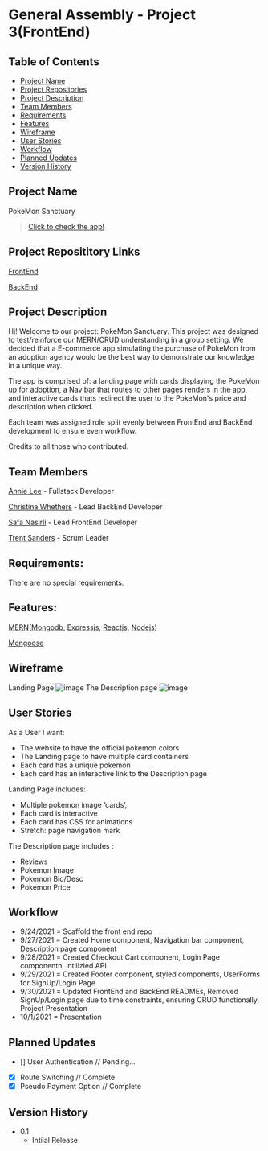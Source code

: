 # General Assembly - Project 3(FrontEnd)

## Table of Contents
* [Project Name](#project-name)
* [Project Repositories](#project-repositories-links)
* [Project Description](#project-description)
* [Team Members](#team-members)
* [Requirements](#requirements)
* [Features](#features)
* [Wireframe](#wireframe)
* [User Stories](#user-stories)
* [Workflow](#workflow)
* [Planned Updates](#planned-updates)
* [Version History](#version-history)

## Project Name
PokeMon Sanctuary
>[Click to check the app!](https://powerful-taiga-16157.herokuapp.com/)

## Project Reposititory Links
[FrontEnd](https://github.com/safanasirli/pokemon-sanctuary-frontend)

[BackEnd](https://github.com/anniezoyinlee/pokemon-sanctuary-backend)

## Project Description
Hi! Welcome to our project: PokeMon Sanctuary. This project was designed to test/reinforce our MERN/CRUD understanding in a group setting. We decided that
a E-commerce app simulating the purchase of PokeMon from an adoption agency would be the best way to demonstrate our knowledge in a unique way. 

The app is comprised of: a landing page with cards displaying the PokeMon up for adoption, a Nav bar that routes to other pages renders in the app, and interactive cards
thats redirect the user to the PokeMon's price and description when clicked.

Each team was assigned role split evenly between FrontEnd and BackEnd development to ensure even workflow. 

Credits to all those who contributed.

## Team Members
[Annie Lee](https://github.com/anniezoyinlee) - Fullstack Developer

[Christina Whethers](https://github.com/Flandolly) - Lead BackEnd Developer

[Safa Nasirli](https://github.com/safanasirli) - Lead FrontEnd Developer

[Trent Sanders](https://github.com/MrGoodBurger) - Scrum Leader


## Requirements:
There are no special requirements.

## Features:
[MERN](https://www.mongodb.com/mern-stack)([Mongodb](https://www.mongodb.com/), [Expressjs](https://expressjs.com/), [Reactjs](https://reactjs.org/), [Nodejs](https://nodejs.org/en/))

[Mongoose](https://mongoosejs.com/)


## Wireframe
Landing Page
![image](https://imgur.com/sM08Abg.png)
The Description page
![image](https://imgur.com/I1eGXF7.png)

## User Stories
As a User I want:
* The website to have the official pokemon colors
* The Landing page to have multiple card containers
* Each card has a unique pokemon
* Each card has an interactive link to the Description page

Landing Page includes:
* Multiple pokemon image ‘cards’,
* Each card is interactive
* Each card has CSS for animations
* Stretch: page navigation mark

The Description page includes :
* Reviews
* Pokemon Image
* Pokemon Bio/Desc
* Pokemon Price


## Workflow
* 9/24/2021 = Scaffold the front end repo
* 9/27/2021 = Created Home component, Navigation bar component, Description page component
* 9/28/2021 = Created Checkout Cart component, Login Page componentn, intilizied API
* 9/29/2021 = Created Footer component, styled components, UserForms for SignUp/Login Page
* 9/30/2021 = Updated FrontEnd and BackEnd READMEs, Removed SignUp/Login page due to time constraints, ensuring CRUD functionally, Project Presentation 
* 10/1/2021 = Presentation

## Planned Updates
- [] User Authentication // Pending...
- [x] Route Switching // Complete
- [x] Pseudo Payment Option // Complete

## Version History
*   0.1
    * Intiial Release
